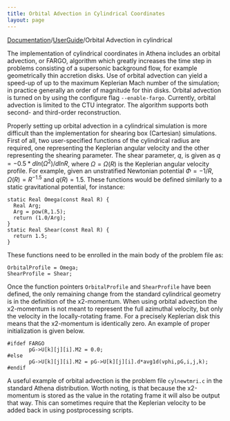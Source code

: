 ```yaml
---
title: Orbital Advection in Cylindrical Coordinates
layout: page
---
```


[Documentation]({{site.baseurl}}/AthenaDocs)/[UserGuide]({{site.baseurl}}/AthenaDocsUG)/Orbital Advection in cylindrical


The implementation of cylindrical coordinates in Athena includes an orbital
advection, or FARGO, algorithm which greatly increases the time step in problems consisting
of a supersonic background flow, for example geometrically thin accretion disks.
Use of orbital advection can yield a
speed-up of up to the maximum Keplerian Mach number of the simulation;
in practice generally an order of magnitude for thin disks.  Orbital advection
is turned on by using the configure flag `--enable-fargo`.  Currently,
orbital advection is limited to the
CTU integrator.  The algorithm supports
both second- and third-order reconstruction.

Properly setting up orbital advection in a cylindrical simulation
is more difficult than the implementation for shearing
box (Cartesian) simulations.  First of all, two user-specified functions of the
cylindrical radius are required, one representing the Keplerian angular
velocity and the other representing the shearing parameter.  The shear
parameter, $q$, is given as $q = -0.5 * dln(\Omega^2)/dlnR$, where $\Omega =
\Omega(R)$ is the Keplerian angular velocity profile.  For example, given
an unstratified Newtonian potential $\Phi = -1/R$, $\Omega(R) = R^{-1.5}$
and $q(R) = 1.5$.  These functions would be defined similarly to a static
gravitational potential, for instance:

	static Real Omega(const Real R) {
	  Real Arg;
	  Arg = pow(R,1.5);
	  return (1.0/Arg);
	}
	static Real Shear(const Real R) {
	  return 1.5;
	}

These functions need to be enrolled in the main body of the problem file as:

	OrbitalProfile = Omega;
	ShearProfile = Shear;


Once the function pointers `OrbitalProfile` and `ShearProfile` have been
defined, the only remaining change from the standard cylindrical geometry
is in the definition of the x2-momentum.  When using orbital advection
the x2-momentum is not meant to represent the full azimuthal velocity,
but only the velocity in the locally-rotating frame.  For a precisely
Keplerian disk this means that the x2-momentum is identically zero.
An example of proper initialization is given below.

	#ifdef FARGO
	       pG->U[k][j][i].M2 = 0.0;
	#else  
	       pG->U[k][j][i].M2 = pG->U[k][j][i].d*avg1d(vphi,pG,i,j,k);
	#endif

A useful example of orbital advection is the problem file `cylnewtmri.c`
in the standard Athena distribution.  Worth noting, is that because the
x2-momentum is stored as the value in the rotating frame it will also be
output that way.  This can sometimes require that the Keplerian velocity
to be added back in using postprocessing scripts.
